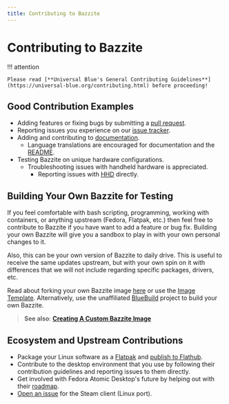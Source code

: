 ```yaml
---
title: Contributing to Bazzite
---
```


<!-- ANCHOR: METADATA -->
<!--{"url_discourse": "https://universal-blue.discourse.group/docs?topic=38", "fetched_at": "2024-09-03 16:43:12.863190+00:00"}-->
<!-- ANCHOR_END: METADATA -->

# Contributing to Bazzite

!!! attention
    
    Please read [**Universal Blue's General Contributing Guidelines**](https://universal-blue.org/contributing.html) before proceeding!

## Good Contribution Examples

- Adding features or fixing bugs by submitting a [pull request](https://github.com/ublue-os/bazzite/pulls).
- Reporting issues you experience on our [issue tracker](https://github.com/ublue-os/bazzite/issues).
- Adding and contributing to [documentation](https://github.com/KyleGospo/docs.bazzite.gg).
  - Language translations are encouraged for documentation and the [README](https://github.com/ublue-os/bazzite/blob/main/README.md).
- Testing Bazzite on unique hardware configurations.
  - Troubleshooting issues with handheld hardware is appreciated.
    - Reporting issues with [HHD](https://github.com/hhd-dev/hhd) directly.

## Building Your Own Bazzite for Testing

If you feel comfortable with bash scripting, programming, working with containers, or anything upstream (Fedora, Flatpak, etc.) then feel free to contribute to Bazzite if you have want to add a feature or bug fix.  Building your own Bazzite will give you a sandbox to play in with your own personal changes to it. 

Also, this can be your own version of Bazzite to daily drive. This is useful to receive the same updates upstream, but with your own spin on it with differences that we will not include regarding specific packages, drivers, etc.  

Read about forking your own Bazzite image [here](/Advanced/creating_custom_image.md/#forking-bazzite) or use the [Image Template](https://github.com/ublue-os/image-template).  Alternatively, use the unaffiliated [BlueBuild](https://blue-build.org/learn/universal-blue/) project to build your own Bazzite.

>**See also**: [**Creating A Custom Bazzite Image**](/Advanced/creating_custom_image.md)

## Ecosystem and Upstream Contributions

- Package your Linux software as a [Flatpak](https://docs.flatpak.org/en/latest/) and [publish to Flathub](https://docs.flathub.org/docs/for-app-authors/submission).
- Contribute to the desktop environment that you use by following their contribution guidelines and reporting issues to them directly.
- Get involved with Fedora Atomic Desktop's future by helping out with their [roadmap](https://gitlab.com/fedora/ostree/sig/-/issues/26).
- [Open an issue](https://github.com/ValveSoftware/steam-for-linux/issues) for the Steam client (Linux port).
